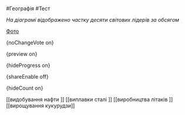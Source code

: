 #Географія #Тест

*На діаграмі відображено частку десяти світових лідерів за обсягом*

[Фото](https://zno.osvita.ua//doc/images/znotest/107/10757/36.jpg)

{noChangeVote on}

{preview on}

{hideProgress on}

{shareEnable off}

{hideCount on}

[[видобування нафти ]]
[[виплавки сталі ]]
[[виробництва літаків ]]
[[вирощування кукурудзи]]
